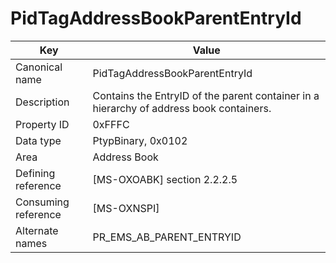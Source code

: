 # PidTagAddressBookParentEntryId

| Key | Value |
|---|---|
| Canonical name | PidTagAddressBookParentEntryId |
| Description | Contains the EntryID of the parent container in a hierarchy of address book containers. |
| Property ID | 0xFFFC |
| Data type | PtypBinary, 0x0102 |
| Area | Address Book |
| Defining reference | [MS-OXOABK] section 2.2.2.5 |
| Consuming reference | [MS-OXNSPI] |
| Alternate names | PR_EMS_AB_PARENT_ENTRYID |
